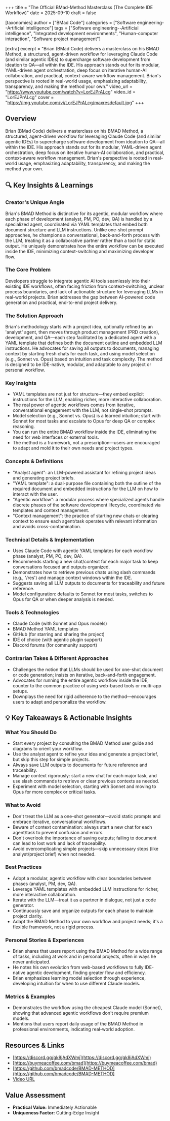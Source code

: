 +++
title = "The Official BMad-Method Masterclass (The Complete IDE Workflow)"
date = 2025-09-10
draft = false

[taxonomies]
author = ["BMad Code"]
categories = ["Software engineering--Artificial intelligence"]
tags = ["Software engineering--Artificial intelligence", "Integrated development environments", "Human-computer interaction", "Software project management"]

[extra]
excerpt = "Brian (BMad Code) delivers a masterclass on his BMAD Method, a structured, agent-driven workflow for leveraging Claude Code (and similar agentic IDEs) to supercharge software development from ideation to QA—all within the IDE. His approach stands out for its modular, YAML-driven agent orchestration, deep focus on iterative human-AI collaboration, and practical, context-aware workflow management. Brian's perspective is rooted in real-world usage, emphasizing adaptability, transparency, and making the method your own."
video_url = "https://www.youtube.com/watch?v=LorEJPrALcg"
video_id = "LorEJPrALcg"
cover = "https://img.youtube.com/vi/LorEJPrALcg/maxresdefault.jpg"
+++

## Overview

Brian (BMad Code) delivers a masterclass on his BMAD Method, a structured, agent-driven workflow for leveraging Claude Code (and similar agentic IDEs) to supercharge software development from ideation to QA—all within the IDE. His approach stands out for its modular, YAML-driven agent orchestration, deep focus on iterative human-AI collaboration, and practical, context-aware workflow management. Brian's perspective is rooted in real-world usage, emphasizing adaptability, transparency, and making the method your own.

## 🔍 Key Insights & Learnings

### Creator's Unique Angle
Brian's BMAD Method is distinctive for its agentic, modular workflow where each phase of development (analyst, PM, PO, dev, QA) is handled by a specialized agent, coordinated via YAML templates that embed both document structure and LLM instructions. Unlike one-shot prompt approaches, he champions a conversational, back-and-forth process with the LLM, treating it as a collaborative partner rather than a tool for static output. He uniquely demonstrates how the entire workflow can be executed inside the IDE, minimizing context-switching and maximizing developer flow.

### The Core Problem
Developers struggle to integrate agentic AI tools seamlessly into their existing IDE workflows, often facing friction from context-switching, unclear process boundaries, and lack of actionable structure for leveraging LLMs in real-world projects. Brian addresses the gap between AI-powered code generation and practical, end-to-end project delivery.

### The Solution Approach
Brian's methodology starts with a project idea, optionally refined by an 'analyst' agent, then moves through product management (PRD creation), development, and QA—each step facilitated by a dedicated agent with a YAML template that defines both the document outline and embedded LLM instructions. He advocates for saving all outputs to documents, managing context by starting fresh chats for each task, and using model selection (e.g., Sonnet vs. Opus) based on intuition and task complexity. The method is designed to be IDE-native, modular, and adaptable to any project or personal workflow.

### Key Insights
- YAML templates are not just for structure—they embed explicit instructions for the LLM, enabling richer, more interactive collaboration.
- The real power of agentic workflows comes from iterative, conversational engagement with the LLM, not single-shot prompts.
- Model selection (e.g., Sonnet vs. Opus) is a learned intuition; start with Sonnet for most tasks and escalate to Opus for deep QA or complex reasoning.
- You can run the entire BMAD workflow inside the IDE, eliminating the need for web interfaces or external tools.
- The method is a framework, not a prescription—users are encouraged to adapt and mold it to their own needs and project types.

### Concepts & Definitions
- "Analyst agent": an LLM-powered assistant for refining project ideas and generating project briefs.
- "YAML template": a dual-purpose file containing both the outline of the required document and embedded instructions for the LLM on how to interact with the user.
- "Agentic workflow": a modular process where specialized agents handle discrete phases of the software development lifecycle, coordinated via templates and context management.
- "Context management": the practice of starting new chats or clearing context to ensure each agent/task operates with relevant information and avoids cross-contamination.

### Technical Details & Implementation
- Uses Claude Code with agentic YAML templates for each workflow phase (analyst, PM, PO, dev, QA).
- Recommends starting a new chat/context for each major task to keep conversations focused and outputs organized.
- Demonstrates how to retrieve previous chats using slash commands (e.g., '/res') and manage context windows within the IDE.
- Suggests saving all LLM outputs to documents for traceability and future reference.
- Model configuration: defaults to Sonnet for most tasks, switches to Opus for QA or when deeper analysis is needed.

### Tools & Technologies
- Claude Code (with Sonnet and Opus models)
- BMAD Method YAML templates
- GitHub (for starring and sharing the project)
- IDE of choice (with agentic plugin support)
- Discord forums (for community support)

### Contrarian Takes & Different Approaches
- Challenges the notion that LLMs should be used for one-shot document or code generation; insists on iterative, back-and-forth engagement.
- Advocates for running the entire agentic workflow inside the IDE, counter to the common practice of using web-based tools or multi-app setups.
- Downplays the need for rigid adherence to the method—encourages users to adapt and personalize the workflow.

## 💡 Key Takeaways & Actionable Insights

### What You Should Do
- Start every project by consulting the BMAD Method user guide and diagrams to orient your workflow.
- Use the analyst agent to refine your idea and generate a project brief, but skip this step for simple projects.
- Always save LLM outputs to documents for future reference and traceability.
- Manage context rigorously: start a new chat for each major task, and use slash commands to retrieve or clear previous contexts as needed.
- Experiment with model selection, starting with Sonnet and moving to Opus for more complex or critical tasks.

### What to Avoid
- Don't treat the LLM as a one-shot generator—avoid static prompts and embrace iterative, conversational workflows.
- Beware of context contamination: always start a new chat for each agent/task to prevent confusion and errors.
- Don't overlook the importance of saving outputs; failing to document can lead to lost work and lack of traceability.
- Avoid overcomplicating simple projects—skip unnecessary steps (like analyst/project brief) when not needed.

### Best Practices
- Adopt a modular, agentic workflow with clear boundaries between phases (analyst, PM, dev, QA).
- Leverage YAML templates with embedded LLM instructions for richer, more interactive collaboration.
- Iterate with the LLM—treat it as a partner in dialogue, not just a code generator.
- Continuously save and organize outputs for each phase to maintain project clarity.
- Adapt the BMAD Method to your own workflow and project needs; it's a flexible framework, not a rigid process.

### Personal Stories & Experiences
- Brian shares that users report using the BMAD Method for a wide range of tasks, including at work and in personal projects, often in ways he never anticipated.
- He notes his own evolution from web-based workflows to fully IDE-native agentic development, finding greater flow and efficiency.
- Brian emphasizes learning model selection through experience, developing intuition for when to use different Claude models.

### Metrics & Examples
- Demonstrates the workflow using the cheapest Claude model (Sonnet), showing that advanced agentic workflows don't require premium models.
- Mentions that users report daily usage of the BMAD Method in professional environments, indicating real-world adoption.

## Resources & Links

- [https://discord.gg/gk8jAdXWmj](https://discord.gg/gk8jAdXWmj)
- [https://buymeacoffee.com/bmad](https://buymeacoffee.com/bmad)
- [https://github.com/bmadcode/BMAD-METHOD](https://github.com/bmadcode/BMAD-METHOD)
- [Video URL](https://www.youtube.com/watch?v=LorEJPrALcg)

## Value Assessment
- **Practical Value:** Immediately Actionable
- **Uniqueness Factor:** Cutting-Edge Insight

